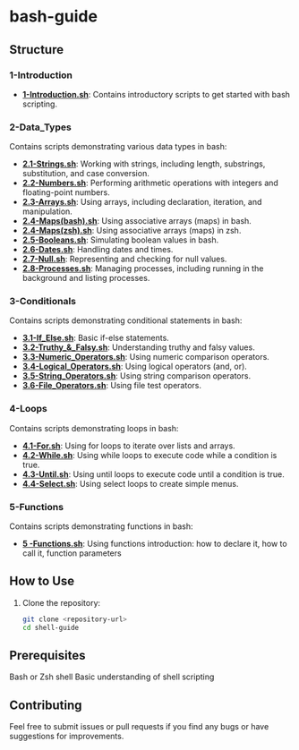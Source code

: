# bash-guide

## Structure

### 1-Introduction

- **[1-Introduction.sh](English/1-Introduction/1-Introduction.sh)**: Contains introductory scripts to get started with bash scripting.

### 2-Data_Types

Contains scripts demonstrating various data types in bash:

- **[2.1-Strings.sh](English/2-Data_Types/2.1-Strings.sh)**: Working with strings, including length, substrings, substitution, and case conversion.
- **[2.2-Numbers.sh](English/2-Data_Types/2.2-Numbers.sh)**: Performing arithmetic operations with integers and floating-point numbers.
- **[2.3-Arrays.sh](English/2-Data_Types/2.3-Arrays.sh)**: Using arrays, including declaration, iteration, and manipulation.
- **[2.4-Maps(bash).sh](<English/2-Data_Types/2.4-Maps(bash).sh>)**: Using associative arrays (maps) in bash.
- **[2.4-Maps(zsh).sh](<English/2-Data_Types/2.4-Maps(zsh).sh>)**: Using associative arrays (maps) in zsh.
- **[2.5-Booleans.sh](English/2-Data_Types/2.5-Booleans.sh)**: Simulating boolean values in bash.
- **[2.6-Dates.sh](English/2-Data_Types/2.6-Dates.sh)**: Handling dates and times.
- **[2.7-Null.sh](English/2-Data_Types/2.7-Null.sh)**: Representing and checking for null values.
- **[2.8-Processes.sh](English/2-Data_Types/2.8-Processes.sh)**: Managing processes, including running in the background and listing processes.

### 3-Conditionals

Contains scripts demonstrating conditional statements in bash:

- **[3.1-If_Else.sh](English/3-Conditionals/3.1-If_Else.sh)**: Basic if-else statements.
- **[3.2-Truthy\_&_Falsy.sh](English/3-Conditionals/3.2-Truthy_&_Falsy.sh)**: Understanding truthy and falsy values.
- **[3.3-Numeric_Operators.sh](English/3-Conditionals/3.3-Numeric_Operators.sh)**: Using numeric comparison operators.
- **[3.4-Logical_Operators.sh](English/3-Conditionals/3.4-Logical_Operators.sh)**: Using logical operators (and, or).
- **[3.5-String_Operators.sh](English/3-Conditionals/3.5-String_Operators.sh)**: Using string comparison operators.
- **[3.6-File_Operators.sh](English/3-Conditionals/3.6-File_Operators.sh)**: Using file test operators.

### 4-Loops

Contains scripts demonstrating loops in bash:

- **[4.1-For.sh](English/4-Loops/4.1-For.sh)**: Using for loops to iterate over lists and arrays.
- **[4.2-While.sh](English/4-Loops/4.2-While.sh)**: Using while loops to execute code while a condition is true.
- **[4.3-Until.sh](English/4-Loops/4.3-Until.sh)**: Using until loops to execute code until a condition is true.
- **[4.4-Select.sh](English/4-Loops/4.4-Select.sh)**: Using select loops to create simple menus.

### 5-Functions

Contains scripts demonstrating functions in bash:

- **[5 -Functions.sh](English/5-Functions/5-Functions.sh)**: Using functions introduction: how to declare it, how to call it, function parameters

## How to Use

1. Clone the repository:

   ```sh
   git clone <repository-url>
   cd shell-guide
   ```

## Prerequisites

Bash or Zsh shell
Basic understanding of shell scripting

## Contributing

Feel free to submit issues or pull requests if you find any bugs or have suggestions for improvements.
